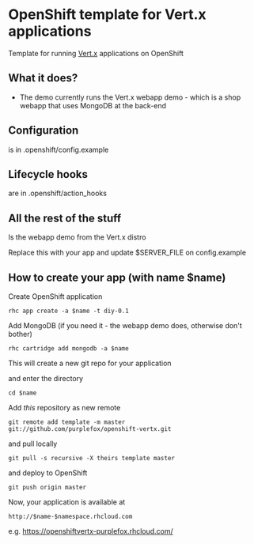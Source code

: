 # OpenShift template for Vert.x applications

Template for running [Vert.x](https://github.com/purplefox/vert.x) applications on OpenShift

## What it does?

* The demo currently runs the Vert.x webapp demo - which is a shop webapp that uses MongoDB at the back-end

## Configuration

is in .openshift/config.example

## Lifecycle hooks

are in .openshift/action_hooks

## All the rest of the stuff

Is the webapp demo from the Vert.x distro

Replace this with your app and update $SERVER_FILE on config.example

## How to create your app (with name $name)

Create OpenShift application

	rhc app create -a $name -t diy-0.1

Add MongoDB (if you need it - the webapp demo does, otherwise don't bother)

	rhc cartridge add mongodb -a $name

This will create a new git repo for your application

and enter the directory

	cd $name

Add _this_ repository as new remote

	git remote add template -m master git://github.com/purplefox/openshift-vertx.git

and pull locally

	git pull -s recursive -X theirs template master

and deploy to OpenShift

	git push origin master

Now, your application is available at

	http://$name-$namespace.rhcloud.com

e.g. https://openshiftvertx-purplefox.rhcloud.com/


